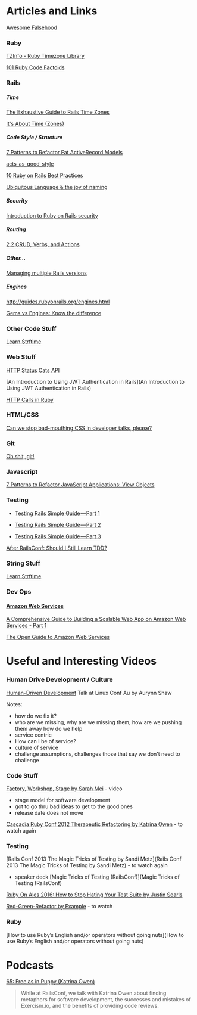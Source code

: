 # Articles and Links

[Awesome Falsehood](https://github.com/kdeldycke/awesome-falsehood)

### Ruby

[TZInfo - Ruby Timezone Library](https://github.com/tzinfo/tzinfo)

[101 Ruby Code Factoids](https://6ftdan.com/allyourdev/2016/01/13/101-ruby-code-factoids/?utm_source=rubyweekly&utm_medium=email)

### Rails

##### Time

[The Exhaustive Guide to Rails Time Zones](http://danilenko.org/2012/7/6/rails_timezones/)

[It's About Time (Zones)](https://robots.thoughtbot.com/its-about-time-zones)

##### Code Style / Structure

[7 Patterns to Refactor Fat ActiveRecord Models](http://blog.codeclimate.com/blog/2012/10/17/7-ways-to-decompose-fat-activerecord-models/)

[acts_as_good_style](http://rubyglasses.blogspot.co.nz/2007/08/actsasgoodstyle.html?m=1)

[10 Ruby on Rails Best Practices](https://www.sitepoint.com/10-ruby-on-rails-best-practices-3/)

[Ubiquitous Language & the joy of naming](http://blog.carbonfive.com/2016/10/04/ubiquitous-language-the-joy-of-naming/)

##### Security

[Introduction to Ruby on Rails security](https://www.youtube.com/watch?v=Hez1QYc9yo8)

##### Routing
[2.2 CRUD, Verbs, and Actions](http://guides.rubyonrails.org/routing.html#crud-verbs-and-actions)

##### Other...
[Managing multiple Rails versions](https://relativkreativ.at/articles/managing-multiple-rails-versions)


##### Engines

http://guides.rubyonrails.org/engines.html

[Gems vs Engines: Know the difference](https://samurails.com/ruby/gems-vs-engines-know-the-difference/)



### Other Code Stuff
[Learn Strftime](http://learnstrftime.com/)

### Web Stuff
[HTTP Status Cats API](https://http.cat/)

[An Introduction to Using JWT Authentication in Rails](An Introduction to Using JWT Authentication in Rails)

[HTTP Calls in Ruby](https://blog.codeship.com/http-calls-ruby/?utm_source=rubyweekly&utm_medium=email)

### HTML/CSS

[Can we stop bad-mouthing CSS in developer talks, please?](https://www.christianheilmann.com/2016/10/05/can-we-stop-bad-mouthing-css-in-developer-talks-please/)

### Git
[Oh shit, git!](http://ohshitgit.com/)

### Javascript
[7 Patterns to Refactor JavaScript Applications: View Objects](http://crushlovely.com/journal/7-patterns-to-refactor-javascript-applications-view-objects/)

### Testing

- [Testing Rails Simple Guide — Part 1](http://blog.commandrun.com/testing-rails-simple-guide-part-1/)

- [Testing Rails Simple Guide — Part 2](http://blog.commandrun.com/testing-rails-simple-guide-part-2/)

- [Testing Rails Simple Guide — Part 3](http://blog.commandrun.com/testing-rails-simple-guide-part-3/)

[After RailsConf: Should I Still Learn TDD?](http://www.justinweiss.com/articles/post-railsconf-should-i-still-learn-tdd/)


### String Stuff
[Learn Strftime](http://learnstrftime.com/)


### Dev Ops

#### [Amazon Web Services](https://aws.amazon.com/)
[A Comprehensive Guide to Building a Scalable Web App on Amazon Web Services - Part 1](https://www.airpair.com/aws/posts/building-a-scalable-web-app-on-amazon-web-services-p1)

[The Open Guide to Amazon Web Services](https://github.com/open-guides/og-aws)


# Useful and Interesting Videos


### Human Drive Development / Culture
[Human-Driven Development](https://www.youtube.com/watch?v=qcBol_s410k)
Talk at Linux Conf Au by Aurynn Shaw

Notes:
- how do we fix it?
- who are we missing, why are we missing them, how are we pushing them away
how do we help
- service centric
- How can I be of service?
- culture of service
- challenge assumptions, challenges those that say we don't need to challenge



### Code Stuff

[Factory, Workshop, Stage by Sarah Mei](https://vimeo.com/146923862) - video
- stage model for software development
- got to go thru bad ideas to get to the good ones
- release date does not move

[Cascadia Ruby Conf 2012 Therapeutic Refactoring by Katrina Owen](https://www.youtube.com/watch?v=J4dlF0kcThQ) - to watch again


### Testing

[Rails Conf 2013 The Magic Tricks of Testing by Sandi Metz](Rails Conf 2013 The Magic Tricks of Testing by Sandi Metz) - to watch again
- speaker deck [Magic Tricks of Testing (RailsConf)](Magic Tricks of Testing (RailsConf)

[Ruby On Ales 2016: How to Stop Hating Your Test Suite by Justin Searls](https://www.youtube.com/watch?v=MIJ2Grv2Bts)

[Red-Green-Refactor by Example](https://thoughtbot.com/upcase/videos/red-green-refactor-by-example) - to watch

### Ruby
[How to use Ruby’s English and/or operators without going nuts](How to use Ruby’s English and/or operators without going nuts)


# Podcasts
[65: Free as in Puppy (Katrina Owen)](http://bikeshed.fm/65)
> While at RailsConf, we talk with Katrina Owen about finding metaphors for software development, the successes and mistakes of Exercism.io, and the benefits of providing code reviews.
